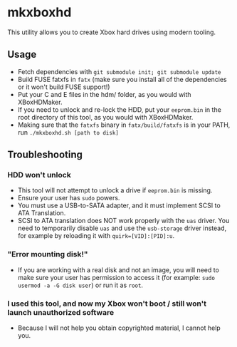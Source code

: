 mkxboxhd
========

This utility allows you to create Xbox hard drives using modern tooling.

Usage
-----

- Fetch dependencies with `git submodule init; git submodule update`
- Build FUSE fatxfs in `fatx` (make sure you install all of the dependencies or it won't build FUSE support!)
- Put your C and E files in the hdm/ folder, as you would with XBoxHDMaker.
- If you need to unlock and re-lock the HDD, put your `eeprom.bin` in the root directory of this tool, as you would with XBoxHDMaker.
- Making sure that the `fatxfs` binary in `fatx/build/fatxfs` is in your PATH, run `./mkxboxhd.sh [path to disk]`

Troubleshooting
---------------

### HDD won't unlock

- This tool will not attempt to unlock a drive if `eeprom.bin` is missing.
- Ensure your user has `sudo` powers.
- You must use a USB-to-SATA adapter, and it must implement SCSI to ATA Translation.
- SCSI to ATA translation does NOT work properly with the `uas` driver.  You need to temporarily disable `uas` and use the `usb-storage` driver instead, for example by reloading it with `quirk=[VID]:[PID]:u`.

### "Error mounting disk!"

- If you are working with a real disk and not an image, you will need to make sure your user has permission to access it (for example: `sudo usermod -a -G disk user`) or run it as `root`.

### I used this tool, and now my Xbox won't boot / still won't launch unauthorized software

- Because I will not help you obtain copyrighted material, I cannot help you.
